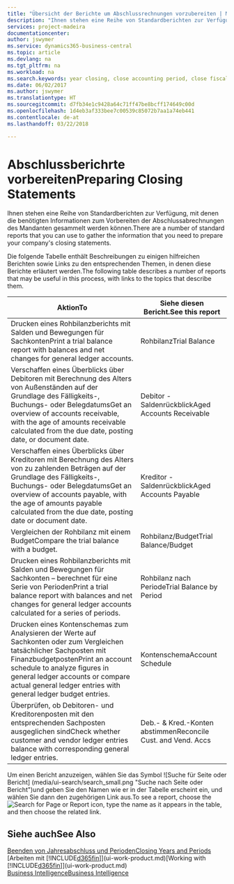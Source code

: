 ```yaml
---
title: "Übersicht der Berichte um Abschlussrechnungen vorzubereiten | Microsoft Ausgleich."
description: "Ihnen stehen eine Reihe von Standardberichten zur Verfügung, mit denen die benötigten Informationen zum Vorbereiten der Abschlussabrechnungen des Mandanten gesammelt werden können."
services: project-madeira
documentationcenter: 
author: jswymer
ms.service: dynamics365-business-central
ms.topic: article
ms.devlang: na
ms.tgt_pltfrm: na
ms.workload: na
ms.search.keywords: year closing, close accounting period, close fiscal year, aging, creditor payments, vendor payments, assets, liabilities, equity, analysis, reporting, financial report, business intelligence, BI, Power Bi, KPI
ms.date: 06/02/2017
ms.author: jswymer
ms.translationtype: HT
ms.sourcegitcommit: d7fb34e1c9428a64c71ff47be8bcff174649c00d
ms.openlocfilehash: 1d4eb3af333bee7c00539c85072b7aa1a74eb441
ms.contentlocale: de-at
ms.lasthandoff: 03/22/2018

---
```

# <a name="preparing-closing-statements"></a><span data-ttu-id="4761c-103">Abschlussberichrte vorbereiten</span><span class="sxs-lookup"><span data-stu-id="4761c-103">Preparing Closing Statements</span></span>
<span data-ttu-id="4761c-104">Ihnen stehen eine Reihe von Standardberichten zur Verfügung, mit denen die benötigten Informationen zum Vorbereiten der Abschlussabrechnungen des Mandanten gesammelt werden können.</span><span class="sxs-lookup"><span data-stu-id="4761c-104">There are a number of standard reports that you can use to gather the information that you need to prepare your company's closing statements.</span></span>

<span data-ttu-id="4761c-105">Die folgende Tabelle enthält Beschreibungen zu einigen hilfreichen Berichten sowie Links zu den entsprechenden Themen, in denen diese Berichte erläutert werden.</span><span class="sxs-lookup"><span data-stu-id="4761c-105">The following table describes a number of reports that may be useful in this process, with links to the topics that describe them.</span></span>

| <span data-ttu-id="4761c-106">Aktion</span><span class="sxs-lookup"><span data-stu-id="4761c-106">To</span></span> | <span data-ttu-id="4761c-107">Siehe diesen Bericht.</span><span class="sxs-lookup"><span data-stu-id="4761c-107">See this report</span></span> |
| --- | --- |
| <span data-ttu-id="4761c-108">Drucken eines Rohbilanzberichts mit Salden und Bewegungen für Sachkonten</span><span class="sxs-lookup"><span data-stu-id="4761c-108">Print a trial balance report with balances and net changes for general ledger accounts.</span></span> |<span data-ttu-id="4761c-109">Rohbilanz</span><span class="sxs-lookup"><span data-stu-id="4761c-109">Trial Balance</span></span> |
| <span data-ttu-id="4761c-110">Verschaffen eines Überblicks über Debitoren mit Berechnung des Alters von Außenständen auf der Grundlage des Fälligkeits-, Buchungs- oder Belegdatums</span><span class="sxs-lookup"><span data-stu-id="4761c-110">Get an overview of accounts receivable, with the age of amounts receivable calculated from the due date, posting date, or document date.</span></span> |<span data-ttu-id="4761c-111">Debitor - Saldenrückblick</span><span class="sxs-lookup"><span data-stu-id="4761c-111">Aged Accounts Receivable</span></span> |
| <span data-ttu-id="4761c-112">Verschaffen eines Überblicks über Kreditoren mit Berechnung des Alters von zu zahlenden Beträgen auf der Grundlage des Fälligkeits-, Buchungs- oder Belegdatums</span><span class="sxs-lookup"><span data-stu-id="4761c-112">Get an overview of accounts payable, with the age of amounts payable calculated from the due date, posting date or document date.</span></span> |<span data-ttu-id="4761c-113">Kreditor - Saldenrückblick</span><span class="sxs-lookup"><span data-stu-id="4761c-113">Aged Accounts Payable</span></span> |
| <span data-ttu-id="4761c-114">Vergleichen der Rohbilanz mit einem Budget</span><span class="sxs-lookup"><span data-stu-id="4761c-114">Compare the trial balance with a budget.</span></span> |<span data-ttu-id="4761c-115">Rohbilanz/Budget</span><span class="sxs-lookup"><span data-stu-id="4761c-115">Trial Balance/Budget</span></span> |
| <span data-ttu-id="4761c-116">Drucken eines Rohbilanzberichts mit Salden und Bewegungen für Sachkonten – berechnet für eine Serie von Perioden</span><span class="sxs-lookup"><span data-stu-id="4761c-116">Print a trial balance report with balances and net changes for general ledger accounts calculated for a series of periods.</span></span> |<span data-ttu-id="4761c-117">Rohbilanz nach Periode</span><span class="sxs-lookup"><span data-stu-id="4761c-117">Trial Balance by Period</span></span> |
| <span data-ttu-id="4761c-118">Drucken eines Kontenschemas zum Analysieren der Werte auf Sachkonten oder zum Vergleichen tatsächlicher Sachposten mit Finanzbudgetposten</span><span class="sxs-lookup"><span data-stu-id="4761c-118">Print an account schedule to analyze figures in general ledger accounts or compare actual general ledger entries with general ledger budget entries.</span></span> |<span data-ttu-id="4761c-119">Kontenschema</span><span class="sxs-lookup"><span data-stu-id="4761c-119">Account Schedule</span></span> |
| <span data-ttu-id="4761c-120">Überprüfen, ob Debitoren- und Kreditorenposten mit den entsprechenden Sachposten ausgeglichen sind</span><span class="sxs-lookup"><span data-stu-id="4761c-120">Check whether customer and vendor ledger entries balance with corresponding general ledger entries.</span></span> |<span data-ttu-id="4761c-121">Deb.- & Kred.-Konten abstimmen</span><span class="sxs-lookup"><span data-stu-id="4761c-121">Reconcile Cust. and Vend. Accs</span></span> |

<span data-ttu-id="4761c-122">Um einen Bericht anzuzeigen, wählen Sie das Symbol ![Suche für Seite oder Bericht] (media/ui-search/search_small.png "Suche nach Seite oder Bericht")und geben Sie den Namen wie er in der Tabelle erscheint ein, und wählen Sie dann den zugehörigen Link aus.</span><span class="sxs-lookup"><span data-stu-id="4761c-122">To see a report, choose the ![Search for Page or Report](media/ui-search/search_small.png "Search for Page or Report icon") icon, type the name as it appears in the table, and then choose the related link.</span></span>

## <a name="see-also"></a><span data-ttu-id="4761c-123">Siehe auch</span><span class="sxs-lookup"><span data-stu-id="4761c-123">See Also</span></span>
[<span data-ttu-id="4761c-124">Beenden von Jahresabschluss und Perioden</span><span class="sxs-lookup"><span data-stu-id="4761c-124">Closing Years and Periods</span></span>](year-close-years-periods.md)  
<span data-ttu-id="4761c-125">[Arbeiten mit [!INCLUDE[d365fin](includes/d365fin_md.md)]](ui-work-product.md)</span><span class="sxs-lookup"><span data-stu-id="4761c-125">[Working with [!INCLUDE[d365fin](includes/d365fin_md.md)]](ui-work-product.md)</span></span>  
[<span data-ttu-id="4761c-126">Business Intelligence</span><span class="sxs-lookup"><span data-stu-id="4761c-126">Business Intelligence</span></span>](bi.md)

